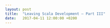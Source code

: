 ```yaml
---
layout: post
title:  "Leaving Scala Development – Part III"
date:   2017-04-11 12:00:00 +0200
---
```


